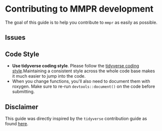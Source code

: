 # Contributing to MMPR development

The goal of this guide is to help you contribute to `mmpr` as easily as possible.

## Issues

## Code Style

* **Use tidyverse coding style**. Please follow the [tidyverse coding style](https://style.tidyverse.org).Maintaining a consistent style across the whole code base makes it much easier to jump into the code.
* When you change functions, you'll also need to document them with roxygen. Make sure to re-run `devtools::document()` on the code before submitting.

## Disclaimer

This guide was directly inspired by the `tidyverse` contribution guide as found [here](https://github.com/tidyverse/ggplot2/blob/master/CONTRIBUTING.md).
